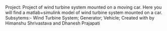 Project: Project of wind turbine system mounted on a moving car.
Here you will find a matlab+simulink model of wind turbine system mounted on a car.
Subsytems:- Wind Turbine System; Generator; Vehicle;
Created with by Himanshu Shrivastava and Dhanesh Prajapati
